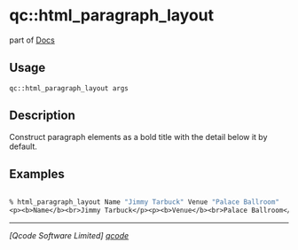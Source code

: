 qc::html_paragraph_layout
=========================

part of [Docs](.)

Usage
-----
`qc::html_paragraph_layout args`

Description
-----------
Construct paragraph elements as a bold title with the detail below it by default.

Examples
--------
```tcl

% html_paragraph_layout Name "Jimmy Tarbuck" Venue "Palace Ballroom"
<p><b>Name</b><br>Jimmy Tarbuck</p><p><b>Venue</b><br>Palace Ballroom</p>

```

----------------------------------
*[Qcode Software Limited] [qcode]*

[qcode]: http://www.qcode.co.uk "Qcode Software"
